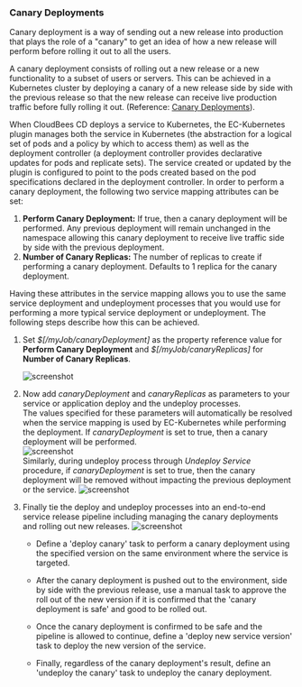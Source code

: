 ### Canary Deployments

Canary deployment is a way of sending out a new release into production that plays the role of a \"canary\" to get an idea of how a new release will perform before rolling it out to all the users.

A canary deployment consists of rolling out a new release or a new functionality to a subset of users or servers. This can be achieved in a Kubernetes cluster by deploying a canary of a new release side by side with the previous release so that the new release can receive live production traffic before fully rolling it out. (Reference: [Canary Deployments](https://kubernetes.io/docs/concepts/cluster-administration/manage-deployment/#canary-deployments)).

When CloudBees CD deploys a service to Kubernetes, the EC-Kubernetes plugin manages both the service in Kubernetes (the abstraction for a logical set of pods and a policy by which to access them) as well as the deployment controller (a deployment controller provides declarative updates for pods and replicate sets). The service created or updated by the plugin is configured to point to the pods created based on the pod specifications declared in the deployment controller. In order to perform a canary deployment, the following two service mapping attributes can be set:

1.  **Perform Canary Deployment:** If true, then a canary deployment will be performed. Any previous deployment will remain unchanged in the namespace allowing this canary deployment to receive live traffic side by side with the previous deployment.
2.  **Number of Canary Replicas:** The number of replicas to create if performing a canary deployment. Defaults to 1 replica for the canary deployment.


Having these attributes in the service mapping allows you to use the same service deployment and undeployment processes that you would use for performing a more typical service deployment or undeployment. The following steps describe how this can be achieved.

1.  Set *\$\[/myJob/canaryDeployment\]* as the property reference value for **Perform Canary Deployment** and *\$\[/myJob/canaryReplicas\]* for **Number of Canary Replicas**.
    
    ![screenshot](images/CanaryDeploymentServiceAttributes.png)
    

2.  Now add *canaryDeployment* and *canaryReplicas* as parameters to your service or application deploy and the undeploy processes.\
    The values specified for these parameters will automatically be resolved when the service mapping is used by EC-Kubernetes while performing the deployment. If *canaryDeployment* is set to true, then a canary deployment will be performed.\
    ![screenshot](images/CanaryDeploymentDeployProcessParameters.png)\
    Similarly, during undeploy process through *Undeploy Service* procedure, if *canaryDeployment* is set to true, then the canary deployment will be removed without impacting the previous deployment or the service. 
    ![screenshot](../../plugins/@PLUGIN_KEY@/images/CanaryDeploymentUndeployProcessParameters.png)
    

3.  Finally tie the deploy and undeploy processes into an end-to-end service release pipeline including managing the canary deployments and rolling out new releases.
    ![screenshot](images/CanaryDeploymentPipeline.png)

    * Define a \'deploy canary\' task to perform a canary deployment using the specified version on the same environment where the service is targeted.
    
    * After the canary deployment is pushed out to the environment, side by side with the previous release, use a manual task to approve the roll out of the new version if it is confirmed that the \'canary deployment is safe\' and good to be rolled out.
    * Once the canary deployment is confirmed to be safe and the pipeline is allowed to continue, define a \'deploy new service version\' task to deploy the new version of the service.
    * Finally, regardless of the canary deployment\'s result, define an \'undeploy the canary\' task to undeploy the canary deployment.
